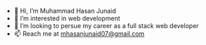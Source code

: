 - 👋 Hi, I’m Muhammad Hasan Junaid
- 👀 I’m interested in web development
- 💞️ I’m looking to persue my career as a full stack web developer
- 📫 Reach me at mhasanjunaid07@gmail.com
